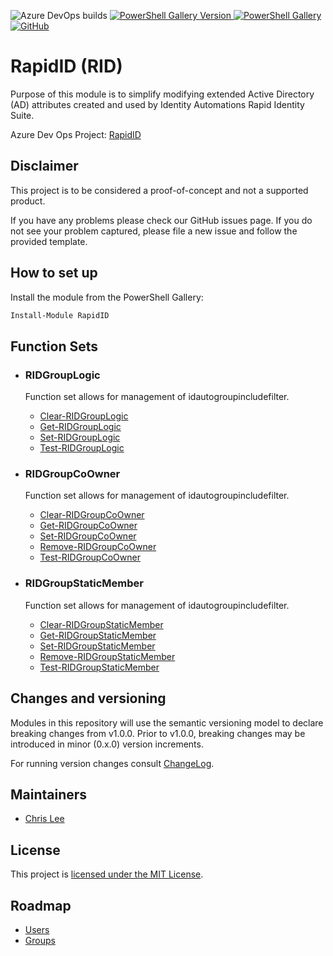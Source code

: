 ![Azure DevOps builds](https://img.shields.io/azure-devops/build/chrislee1107/f9bd49a9-1752-4ff3-b843-1f84a120111c/1?label=Azure%20Pipelines&style=plastic)    [![PowerShell Gallery Version](https://img.shields.io/powershellgallery/v/RapidID?color=blue&label=PowerShell%20Gallery&logo=RapidID&style=plastic) ](https://www.powershellgallery.com/packages/RapidID)  [![PowerShell Gallery](https://img.shields.io/powershellgallery/dt/rapidid?color=Green&label=Downloads&logo=RapidID&style=plastic)](https://www.powershellgallery.com/packages/RapidID)    [![GitHub](https://img.shields.io/github/license/clee1107/rapidid?label=License&logo=RapidID&style=plastic)](https://github.com/clee1107/RapidID)

# RapidID (RID)

Purpose of this module is to simplify modifying extended Active Directory (AD) attributes created and used by Identity Automations Rapid Identity Suite.

Azure Dev Ops Project: [RapidID](https://dev.azure.com/chrislee1107/RapidID)

## Disclaimer
This project is to be considered a proof-of-concept and not a supported product.

If you have any problems please check our GitHub issues page. If you do not see your problem captured, please file a new issue and follow the provided template.

## How to set up
Install the module from the PowerShell Gallery:

```powershell
Install-Module RapidID
```

## Function Sets
- ### RIDGroupLogic
    Function set allows for management of idautogroupincludefilter.
    - [Clear-RIDGroupLogic](docs/Clear-RIDGroupLogic.md)
    - [Get-RIDGroupLogic](docs/Get-RIDGroupLogic.md)
    - [Set-RIDGroupLogic](docs/Set-RIDGroupLogic.md)
    - [Test-RIDGroupLogic](docs/Test-RIDGroupLogic.md)

- ### RIDGroupCoOwner
    Function set allows for management of idautogroupincludefilter.
    - [Clear-RIDGroupCoOwner](docs/Clear-RIDGroupCoOwner.md)
    - [Get-RIDGroupCoOwner](docs/Get-RIDGroupCoOwner.md)
    - [Set-RIDGroupCoOwner](docs/Set-RIDGroupCoOwner.md)
    - [Remove-RIDGroupCoOwner](docs/Remove-RIDGroupCoOwner.md)
    - [Test-RIDGroupCoOwner](docs/Test-RIDGroupCoOwner.md)

- ### RIDGroupStaticMember
    Function set allows for management of idautogroupincludefilter.
    - [Clear-RIDGroupStaticMember](docs/Clear-RIDGroupStaticMember.md)
    - [Get-RIDGroupStaticMember](docs/Get-RIDGroupStaticMember.md)
    - [Set-RIDGroupStaticMember](docs/Set-RIDGroupStaticMember.md)
    - [Remove-RIDGroupStaticMember](docs/Remove-RIDGroupStaticMember.md)
    - [Test-RIDGroupStaticMember](docs/Test-RIDGroupStaticMember.md)

## Changes and versioning

Modules in this repository will use the semantic versioning model to declare breaking changes from v1.0.0. Prior to v1.0.0, breaking changes may be introduced in minor (0.x.0) version increments.

For running version changes consult [ChangeLog](docs/changelog.md).

## Maintainers

 - [Chris Lee](https://github.com/clee1107)

## License

This project is [licensed under the MIT License](LICENSE).

## Roadmap

- [Users](ROADMAPUsers.md)
- [Groups](ROADMAPGroups.md)
